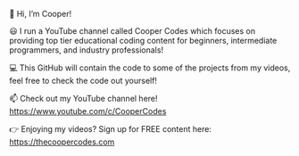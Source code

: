 👋 Hi, I’m Cooper!

😃 I run a YouTube channel called Cooper Codes which focuses on providing top tier educational coding content for beginners, intermediate programmers, and industry professionals!

💻 This GitHub will contain the code to some of the projects from my videos, feel free to check the code out yourself!

📫 Check out my YouTube channel here! https://www.youtube.com/c/CooperCodes

👉 Enjoying my videos? Sign up for FREE content here: https://thecoopercodes.com

<!---
cooper-codes/cooper-codes is a ✨ special ✨ repository because its `README.md` (this file) appears on your GitHub profile.
You can click the Preview link to take a look at your changes.
--->
